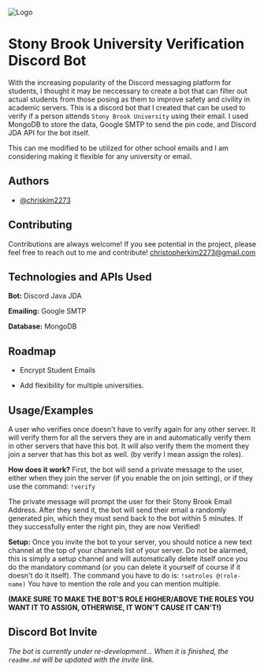 
![Logo](https://preview.redd.it/iofsg3xko3s71.png?width=295&format=png&auto=webp&v=enabled&s=faa24c943ce7fcfcabf29ca261cdcfa5a0b4520f)


# Stony Brook University Verification Discord Bot

With the increasing popularity of the Discord messaging platform for students, I thought it may be neccessary to create a bot that can filter out actual students from those posing as them to improve safety and civility in academic servers. This is a discord bot that I created that can be used to verify if a person attends `Stony Brook University` using their email. I used MongoDB to store the data, Google SMTP to send the pin code, and Discord JDA API for the bot itself.

This can me modified to be utilized for other school emails and I am considering making it flexible for any university or email.

## Authors

- [@chriskim2273](https://github.com/chriskim2273)


## Contributing

Contributions are always welcome! If you see potential in the project, please feel free to reach out to me and contribute! christopherkim2273@gmail.com


## Technologies and APIs Used

**Bot:** Discord Java JDA

**Emailing:** Google SMTP

**Database:** MongoDB




## Roadmap

- Encrypt Student Emails

- Add flexibility for multiple universities.


## Usage/Examples

A user who verifies once doesn't have to verify again for any other server. It will verify them for all the servers they are in and automatically verify them in other servers that have this bot. It will also verify them the moment they join a server that has this bot as well. (by verify I mean assign the roles).

**How does it work?**
First, the bot will send a private message to the user, either when they join the server (if you enable the on join setting), or if they use the command:
`!verify`

The private message will prompt the user for their Stony Brook Email Address.
After they send it, the bot will send their email a randomly generated pin, which they must send back to the bot within 5 minutes.
If they successfully enter the right pin, they are now Verified!

**Setup:**
Once you invite the bot to your server, you should notice a new text channel at the top of your channels list of your server. Do not be alarmed, this is simply a setup channel and will automatically delete itself once you do the mandatory command (or you can delete it yourself of course if it doesn't do it itself).
The command you have to do is:
`!setroles @(role-name)`
You have to mention the role and you can mention multiple.

****(MAKE SURE TO MAKE THE BOT'S ROLE HIGHER/ABOVE THE ROLES YOU WANT IT TO ASSIGN, OTHERWISE, IT WON'T CAUSE IT CAN'T!)****
## Discord Bot Invite

*The bot is currently under re-development... When it is finished, the `readme.md` will be updated with the invite link.*
